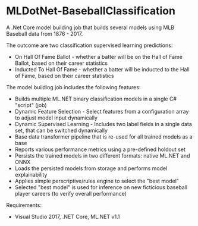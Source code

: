 # MLDotNet-BaseballClassification
A .Net Core model building job that builds several models using MLB Baseball data from 1876 - 2017.  

The outcome are two classification supervised learning predictions:
* On Hall Of Fame Ballot - whether a batter will be on the Hall of Fame Ballot, based on their career statistics
* Inducted To Hall Of Fame - whether a batter will be inducted to the Hall of Fame, based on their career statistics

The model building job includes the following features:
* Builds multiple ML.NET binary classification models in a single C# "script" (job)
* Dynamic Feature Selection - Select features from a configuration array to adjust model input dynamically
* Dynamic Supervised Learning - Includes two label fields in a single data set, that can be switched dynamically
* Base data transformer pipeline that is re-used for all trained models as a base
* Reports various performance metrics using a pre-defined holdout set
* Persists the trained models in two different formats: native ML.NET and ONNX
* Loads the persisted models from storage and performs model explainability
* Applies simple perscriptive/rules engine to select the "best model"
* Selected "best model" is used for inference on new ficticious baseball player careers (to verify overall performance)

Requirements:
* Visual Studio 2017, .NET Core, ML.NET v1.1
